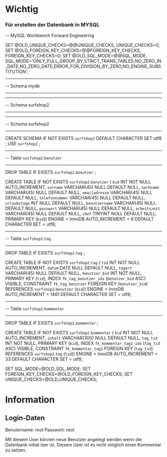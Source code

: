 # Wichtig

### Für erstellen der Datenbank in MYSQL

-- MySQL Workbench Forward Engineering

SET @OLD_UNIQUE_CHECKS=@@UNIQUE_CHECKS, UNIQUE_CHECKS=0;
SET @OLD_FOREIGN_KEY_CHECKS=@@FOREIGN_KEY_CHECKS, FOREIGN_KEY_CHECKS=0;
SET @OLD_SQL_MODE=@@SQL_MODE, SQL_MODE='ONLY_FULL_GROUP_BY,STRICT_TRANS_TABLES,NO_ZERO_IN_DATE,NO_ZERO_DATE,ERROR_FOR_DIVISION_BY_ZERO,NO_ENGINE_SUBSTITUTION';

-- -----------------------------------------------------
-- Schema mydb
-- -----------------------------------------------------
-- -----------------------------------------------------
-- Schema surfshop2
-- -----------------------------------------------------

-- -----------------------------------------------------
-- Schema surfshop2
-- -----------------------------------------------------
CREATE SCHEMA IF NOT EXISTS `surfshop2` DEFAULT CHARACTER SET utf8 ;
USE `surfshop2` ;

-- -----------------------------------------------------
-- Table `surfshop2`.`benutzer`
-- -----------------------------------------------------
DROP TABLE IF EXISTS `surfshop2`.`benutzer` ;

CREATE TABLE IF NOT EXISTS `surfshop2`.`benutzer` (
  `bid` INT NOT NULL AUTO_INCREMENT,
  `vorname` VARCHAR(45) NULL DEFAULT NULL,
  `nachname` VARCHAR(45) NULL DEFAULT NULL,
  `emailadresse` VARCHAR(45) NULL DEFAULT NULL,
  `telefonnummer` VARCHAR(45) NULL DEFAULT NULL,
  `urlaubstage` INT NULL DEFAULT NULL,
  `benutzername` VARCHAR(45) NULL DEFAULT NULL,
  `passwort` VARCHAR(45) NULL DEFAULT NULL,
  `arbeitszeit` VARCHAR(45) NULL DEFAULT NULL,
  `chef` TINYINT NULL DEFAULT NULL,
  PRIMARY KEY (`bid`))
ENGINE = InnoDB
AUTO_INCREMENT = 6
DEFAULT CHARACTER SET = utf8;


-- -----------------------------------------------------
-- Table `surfshop2`.`tag`
-- -----------------------------------------------------
DROP TABLE IF EXISTS `surfshop2`.`tag` ;

CREATE TABLE IF NOT EXISTS `surfshop2`.`tag` (
  `tid` INT NOT NULL AUTO_INCREMENT,
  `datum` DATE NULL DEFAULT NULL,
  `tagart` VARCHAR(45) NULL DEFAULT NULL,
  `benutzer_bid` INT NOT NULL,
  PRIMARY KEY (`tid`),
  INDEX `fk_tag_benutzer_idx` (`benutzer_bid` ASC) VISIBLE,
  CONSTRAINT `fk_tag_benutzer`
    FOREIGN KEY (`benutzer_bid`)
    REFERENCES `surfshop2`.`benutzer` (`bid`))
ENGINE = InnoDB
AUTO_INCREMENT = 1461
DEFAULT CHARACTER SET = utf8;


-- -----------------------------------------------------
-- Table `surfshop2`.`kommentar`
-- -----------------------------------------------------
DROP TABLE IF EXISTS `surfshop2`.`kommentar` ;

CREATE TABLE IF NOT EXISTS `surfshop2`.`kommentar` (
  `kid` INT NOT NULL AUTO_INCREMENT,
  `inhalt` VARCHAR(300) NULL DEFAULT NULL,
  `tag_tid` INT NOT NULL,
  PRIMARY KEY (`kid`),
  INDEX `fk_kommentar_tag1_idx` (`tag_tid` ASC) VISIBLE,
  CONSTRAINT `fk_kommentar_tag1`
    FOREIGN KEY (`tag_tid`)
    REFERENCES `surfshop2`.`tag` (`tid`))
ENGINE = InnoDB
AUTO_INCREMENT = 33
DEFAULT CHARACTER SET = utf8;


SET SQL_MODE=@OLD_SQL_MODE;
SET FOREIGN_KEY_CHECKS=@OLD_FOREIGN_KEY_CHECKS;
SET UNIQUE_CHECKS=@OLD_UNIQUE_CHECKS;


# Information
## Login-Daten

Benutername: root
Passwort: root

Mit diesem User können neue Benutzer angelegt werden wenn die Datenbank initial leer ist. Diesem User ist es nicht
möglich einen Kommentar zu setzen.